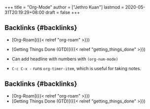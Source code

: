 +++
title = "Org-Mode"
author = ["Jethro Kuan"]
lastmod = 2020-05-31T20:19:29+08:00
draft = false
+++

## Backlinks {#backlinks}

- [Org-Roam]({{< relref "org-roam" >}})
- [Getting Things Done (GTD)]({{< relref "getting_things_done" >}})

- Can add headline with numbers with `(org-num-mode)`
- `C-c C-x -` runs `org-timer-item`, which is useful for taking notes.

## Backlinks {#backlinks}

- [Org-Roam]({{< relref "org-roam" >}})
- [Getting Things Done (GTD)]({{< relref "getting_things_done" >}})
